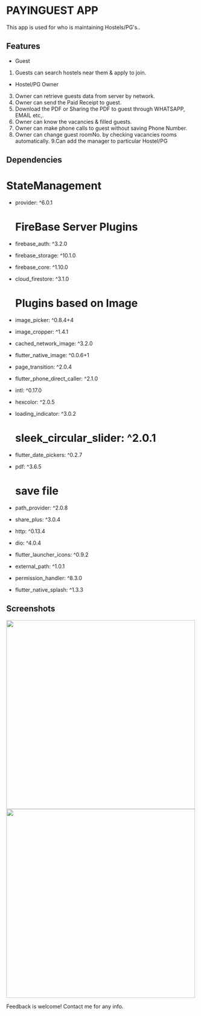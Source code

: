 # PAYINGUEST APP

This app is used for who is maintaining Hostels/PG's..

## Features
- Guest
1. Guests can search hostels near them & apply to join.
- Hostel/PG Owner
3. Owner can retrieve guests data from server by network.
4. Owner can send the Paid Receipt to guest.
5. Download the PDF or Sharing the PDF to guest through WHATSAPP, EMAIL etc,.
6. Owner can know the vacancies & filled guests.
7. Owner can make phone calls to guest without saving Phone Number.
8. Owner can change guest roomNo. by checking vacancies rooms automatically.
9.Can add the manager to particular Hostel/PG

## Dependencies
 # StateManagement
- provider: ^6.0.1

  # FireBase Server Plugins
- firebase_auth: ^3.2.0
- firebase_storage: ^10.1.0
- firebase_core: ^1.10.0
- cloud_firestore: ^3.1.0

  # Plugins based on Image
- image_picker: ^0.8.4+4
- image_cropper: ^1.4.1
- cached_network_image: ^3.2.0
- flutter_native_image: ^0.0.6+1

- page_transition: ^2.0.4
- flutter_phone_direct_caller: ^2.1.0
- intl: ^0.17.0
- hexcolor: ^2.0.5
- loading_indicator: ^3.0.2
  # sleek_circular_slider: ^2.0.1
- flutter_date_pickers: ^0.2.7
- pdf: ^3.6.5
  # save file
- path_provider: ^2.0.8
- share_plus: ^3.0.4
- http: ^0.13.4
- dio: ^4.0.4
- flutter_launcher_icons: ^0.9.2
- external_path: ^1.0.1
- permission_handler: ^8.3.0
- flutter_native_splash: ^1.3.3


## Screenshots
<img src="https://drive.google.com/file/d/1VlalQSFFMu6CKx48x05w0ugT7SxQzxKr/view" height="500">        <img src="https://drive.google.com/file/d/1VPDUKZg0C6hW0ro4Fh57hHSY7ToEwgsT/view" height="500">

Feedback is welcome! Contact me for any info.
